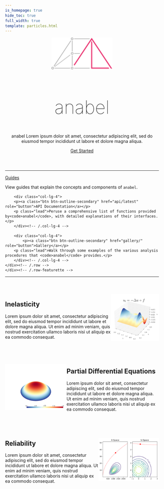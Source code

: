 ```yaml
---
is_homepage: true
hide_toc: true
full_width: true
template: particles.html
---
```

<style>
.home-feature {
  justify-content: space-between !important;
  align-items: center !important; 
  display: flex !important;
  margin-top: 3rem !important;
  margin-bottom: 3rem !important;
}
</style>

<header>
<div class="hero position-relative overflow-hidden p-3 text-center text-dark">
    <div class="col-md-5 p-lg-1 mx-auto my-5">
        <p><img src="img/anabel.svg" alt="" width=200><h2 style="font-size:60px;font-weight:50 !important;"></img>anabel</h2></p>
        <p class="lead ">anabel Lorem ipsum dolor sit amet, consectetur adipiscing elit, sed do eiusmod tempor incididunt ut labore et dolore magna aliqua.
    </p>
    <a class="btn btn-outline-primary btn-lg" href="guides/quick-start" role="button">Get Started</a>
    </div>
    <div class="product-device box-shadow d-none d-md-block"></div>
    <div class="product-device product-device-2 box-shadow d-none d-md-block"></div>
</div>
</header>

<main role="main">
<div class="container marketing p-md-5">
<hr class="featurette-divider">
    <div class="row featurette p-4">
    <div class="row text-center">
        <div class="col-lg-4">
        <p><a class="btn btn-outline-secondary" href="guides/" role="button">Guides</a></p>
        <p class="lead">View guides that explain the concepts and components of <code>anabel</code>.</p>
        </div><!-- /.col-lg-4 -->

        <div class="col-lg-4">
        <p><a class="btn btn-outline-secondary" href="api/latest" role="button">API Documentation</a></p>
        <p class="lead">Peruse a comprehensive list of functions provided by<code>anabel</code>, with detailed explanations of their interfaces.</p>
        </div><!-- /.col-lg-4 -->

        <div class="col-lg-4">
            <p><a class="btn btn-outline-secondary" href="gallery/" role="button">Gallery</a></p>
        <p class="lead">Walk through some examples of the various analysis procedures that <code>anabel</code> provides.</p>
        </div><!-- /.col-lg-4 -->
    </div><!-- /.row -->
    </div><!-- /.row-featurette -->

<hr class="featurette-divider">

<article><div class="row featurette home-feature feature">
    <div class="col-7">
      <h2 class="featurette-heading">Inelasticity</h2>
      <p class="lead">Lorem ipsum dolor sit amet, consectetur adipiscing elit, sed do eiusmod tempor incididunt ut labore et dolore magna aliqua. Ut enim ad minim veniam, quis nostrud exercitation ullamco laboris nisi ut aliquip ex ea commodo consequat.</p>
      <!--<a class="btn btn-outline-secondary" href="Guides/Developing" role="button">Developer's Manual</a>-->
    </div>
    <div class="col-4" style="position: relative;">
      <img style="vertical-align:middle; max-width: 100%; height: auto" src="img/pde-iso.svg" class="img-fluid"/>
    </div>
</div></article>

<article><div class="row featurette home-feature feature">
    <div class="col-4" style="position: relative;">
      <img style="vertical-align:middle; max-width: 100%; height: auto" src="img/mesh5-gauss19.png" class="img-fluid"/>
    </div>
    <div class="col-7">
      <h2 class="featurette-heading">Partial Differential Equations</h2>
      <p class="lead">Lorem ipsum dolor sit amet, consectetur adipiscing elit, sed do eiusmod tempor incididunt ut labore et dolore magna aliqua. Ut enim ad minim veniam, quis nostrud exercitation ullamco laboris nisi ut aliquip ex ea commodo consequat.</p>
      <!--<a class="btn btn-outline-secondary" href="Guides/Developing" role="button">Developer's Manual</a>-->
    </div>
</div></article>

<div  class="home-feature row featurette">
  <div class="col-md-7">
    <h2 class="featurette-heading">Reliability</h2>
    <p class="lead">Lorem ipsum dolor sit amet, consectetur adipiscing elit, sed do eiusmod tempor incididunt ut labore et dolore magna aliqua. Ut enim ad minim veniam, quis nostrud exercitation ullamco laboris nisi ut aliquip ex ea commodo consequat.</p>
    <!-- <a class="btn btn-outline-secondary" href="Functions/latest/Utility_Functions/Plotting//Functions/latest/Utility_Functions/Plotting/" role="button">Library </a> -->
    </div>
    <div class="col-4" style="position: relative;">
      <img style="vertical-align:middle; max-width: 100%; height: auto" src="img/reliability.svg" class="img-fluid"/>
    </div>
  </div>
</div>

<!-- <hr class="featurette-divider">
<section id="supporters">
<div class="container supporters">
    <h2>Acknowledgements</h2>
    <p class="lead">Development of <code>anabel</code> has been made possible through the following past and present supportorters:<p>
    <div class="row">
    <div class="col supporter">
        <a href="https://ce.berkeley.edu/programs/semm"><img src="img/UCBEngineering_logo.png" alt="SEMM logo"></a>
    </div>
    <div class="col supporter">
        <a href="https://www.support.link.2"><img src="_static/support_logo_2.png" alt="Support logo 2"></a>
    </div>
    </div>
    <div class="row">
    <div class="col supporter">
        <a href="https://www.support_link3.missing"><img src="_static/support_logo_3.png" alt="Support logo 3"></a>
    </div>
    <div class="col supporter">
        <a href=""><img src="_static/nvidia_logo.png" alt="Support logo 4"></a>
    </div>
    </div>
</div>
</section> -->

<!-- <hr class="featurette-divider"> -->

<!-- </section> -->

</main>

<!-- <section id="ucb-fea"> -->
<!-- <div class="container supporters">
    <h3>Other UC Berkeley FEA tools</h3>
    <div class="row">
    <div class="col">
        <a href="https://www.support.link.2"><img src="_static/support_logo_2.png" alt="FEAP"></a>
    </div>
    <div class="col">
        <a href="https://www.support_link3.missing"><img src="_static/support_logo_3.png" alt="OpenSees"></a>
    </div>
    <div class="col">
        <a href=""><img src="_static/logo.png" alt="SimCenter"></a>
    </div>
    </div>
</div> -->
<!-- Code highlighting -->
<script src="https://cdnjs.cloudflare.com/ajax/libs/prism/1.6.0/prism.min.js"></script>
<script src="https://cdnjs.cloudflare.com/ajax/libs/prism/1.6.0/components/prism-python.min.js"></script>

<!-- Claudio Perez  -->
